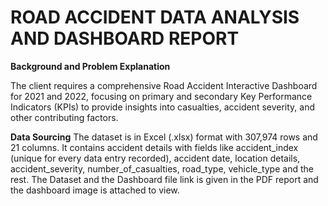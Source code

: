 # **ROAD ACCIDENT DATA ANALYSIS AND DASHBOARD REPORT**

**Background and Problem Explanation**

The client requires a comprehensive Road Accident Interactive Dashboard for 2021 and 2022, 
focusing on primary and secondary Key Performance Indicators (KPIs) to provide insights into casualties, accident severity, and other contributing factors.

**Data Sourcing**
The dataset is in Excel (.xlsx) format with 307,974 rows and 21 columns. 
It contains accident details with fields like accident_index (unique for every data entry recorded), 
accident date, location details, accident_severity, number_of_casualties, road_type, vehicle_type and the rest.
The Dataset and the Dashboard file link is given in the PDF report and the dashboard image is attached to view.
